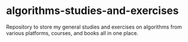 # algorithms-studies-and-exercises
Repository to store my general studies and exercises on algorithms from various platforms, courses, and books all in one place.
